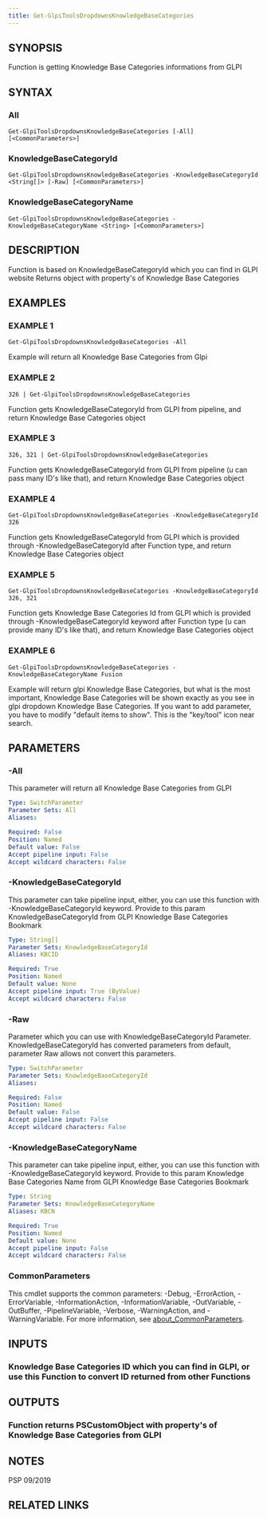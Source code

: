 ```yaml
---
title: Get-GlpiToolsDropdownsKnowledgeBaseCategories
---
```


## SYNOPSIS
Function is getting Knowledge Base Categories informations from GLPI

## SYNTAX

### All
```
Get-GlpiToolsDropdownsKnowledgeBaseCategories [-All] [<CommonParameters>]
```

### KnowledgeBaseCategoryId
```
Get-GlpiToolsDropdownsKnowledgeBaseCategories -KnowledgeBaseCategoryId <String[]> [-Raw] [<CommonParameters>]
```

### KnowledgeBaseCategoryName
```
Get-GlpiToolsDropdownsKnowledgeBaseCategories -KnowledgeBaseCategoryName <String> [<CommonParameters>]
```

## DESCRIPTION
Function is based on KnowledgeBaseCategoryId which you can find in GLPI website
Returns object with property's of Knowledge Base Categories

## EXAMPLES

### EXAMPLE 1
```
Get-GlpiToolsDropdownsKnowledgeBaseCategories -All
```

Example will return all Knowledge Base Categories from Glpi

### EXAMPLE 2
```
326 | Get-GlpiToolsDropdownsKnowledgeBaseCategories
```

Function gets KnowledgeBaseCategoryId from GLPI from pipeline, and return Knowledge Base Categories object

### EXAMPLE 3
```
326, 321 | Get-GlpiToolsDropdownsKnowledgeBaseCategories
```

Function gets KnowledgeBaseCategoryId from GLPI from pipeline (u can pass many ID's like that), and return Knowledge Base Categories object

### EXAMPLE 4
```
Get-GlpiToolsDropdownsKnowledgeBaseCategories -KnowledgeBaseCategoryId 326
```

Function gets KnowledgeBaseCategoryId from GLPI which is provided through -KnowledgeBaseCategoryId after Function type, and return Knowledge Base Categories object

### EXAMPLE 5
```
Get-GlpiToolsDropdownsKnowledgeBaseCategories -KnowledgeBaseCategoryId 326, 321
```

Function gets Knowledge Base Categories Id from GLPI which is provided through -KnowledgeBaseCategoryId keyword after Function type (u can provide many ID's like that), and return Knowledge Base Categories object

### EXAMPLE 6
```
Get-GlpiToolsDropdownsKnowledgeBaseCategories -KnowledgeBaseCategoryName Fusion
```

Example will return glpi Knowledge Base Categories, but what is the most important, Knowledge Base Categories will be shown exactly as you see in glpi dropdown Knowledge Base Categories.
If you want to add parameter, you have to modify "default items to show".
This is the "key/tool" icon near search.

## PARAMETERS

### -All
This parameter will return all Knowledge Base Categories from GLPI

```yaml
Type: SwitchParameter
Parameter Sets: All
Aliases:

Required: False
Position: Named
Default value: False
Accept pipeline input: False
Accept wildcard characters: False
```

### -KnowledgeBaseCategoryId
This parameter can take pipeline input, either, you can use this function with -KnowledgeBaseCategoryId keyword.
Provide to this param KnowledgeBaseCategoryId from GLPI Knowledge Base Categories Bookmark

```yaml
Type: String[]
Parameter Sets: KnowledgeBaseCategoryId
Aliases: KBCID

Required: True
Position: Named
Default value: None
Accept pipeline input: True (ByValue)
Accept wildcard characters: False
```

### -Raw
Parameter which you can use with KnowledgeBaseCategoryId Parameter.
KnowledgeBaseCategoryId has converted parameters from default, parameter Raw allows not convert this parameters.

```yaml
Type: SwitchParameter
Parameter Sets: KnowledgeBaseCategoryId
Aliases:

Required: False
Position: Named
Default value: False
Accept pipeline input: False
Accept wildcard characters: False
```

### -KnowledgeBaseCategoryName
This parameter can take pipeline input, either, you can use this function with -KnowledgeBaseCategoryId keyword.
Provide to this param Knowledge Base Categories Name from GLPI Knowledge Base Categories Bookmark

```yaml
Type: String
Parameter Sets: KnowledgeBaseCategoryName
Aliases: KBCN

Required: True
Position: Named
Default value: None
Accept pipeline input: False
Accept wildcard characters: False
```

### CommonParameters
This cmdlet supports the common parameters: -Debug, -ErrorAction, -ErrorVariable, -InformationAction, -InformationVariable, -OutVariable, -OutBuffer, -PipelineVariable, -Verbose, -WarningAction, and -WarningVariable. For more information, see [about_CommonParameters](http://go.microsoft.com/fwlink/?LinkID=113216).

## INPUTS

### Knowledge Base Categories ID which you can find in GLPI, or use this Function to convert ID returned from other Functions
## OUTPUTS

### Function returns PSCustomObject with property's of Knowledge Base Categories from GLPI
## NOTES
PSP 09/2019

## RELATED LINKS
